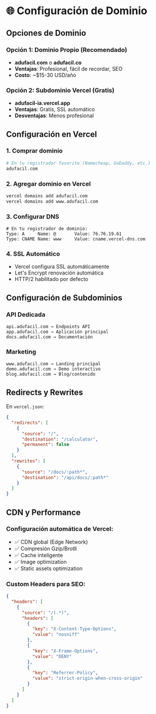 # 🌐 Configuración de Dominio

## Opciones de Dominio

### Opción 1: Dominio Propio (Recomendado)
- **adufacil.com** o **adufacil.co** 
- **Ventajas**: Profesional, fácil de recordar, SEO
- **Costo**: ~$15-30 USD/año

### Opción 2: Subdominio Vercel (Gratis)
- **adufacil-ia.vercel.app**
- **Ventajas**: Gratis, SSL automático
- **Desventajas**: Menos profesional

## Configuración en Vercel

### 1. Comprar dominio
```bash
# En tu registrador favorito (Namecheap, GoDaddy, etc.)
adufacil.com
```

### 2. Agregar dominio en Vercel
```bash
vercel domains add adufacil.com
vercel domains add www.adufacil.com
```

### 3. Configurar DNS
```
# En tu registrador de dominio:
Type: A     Name: @       Value: 76.76.19.61
Type: CNAME Name: www     Value: cname.vercel-dns.com
```

### 4. SSL Automático
- Vercel configura SSL automáticamente
- Let's Encrypt renovación automática
- HTTP/2 habilitado por defecto

## Configuración de Subdominios

### API Dedicada
```
api.adufacil.com → Endpoints API
app.adufacil.com → Aplicación principal  
docs.adufacil.com → Documentación
```

### Marketing
```
www.adufacil.com → Landing principal
demo.adufacil.com → Demo interactivo
blog.adufacil.com → Blog/contenido
```

## Redirects y Rewrites

En `vercel.json`:
```json
{
  "redirects": [
    {
      "source": "/",
      "destination": "/calculator",
      "permanent": false
    }
  ],
  "rewrites": [
    {
      "source": "/docs/:path*",
      "destination": "/api/docs/:path*"
    }
  ]
}
```

## CDN y Performance

### Configuración automática de Vercel:
- ✅ CDN global (Edge Network)
- ✅ Compresión Gzip/Brotli  
- ✅ Cache inteligente
- ✅ Image optimization
- ✅ Static assets optimization

### Custom Headers para SEO:
```json
{
  "headers": [
    {
      "source": "/(.*)",
      "headers": [
        {
          "key": "X-Content-Type-Options", 
          "value": "nosniff"
        },
        {
          "key": "X-Frame-Options",
          "value": "DENY"
        },
        {
          "key": "Referrer-Policy",
          "value": "strict-origin-when-cross-origin"
        }
      ]
    }
  ]
}
```